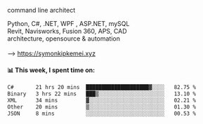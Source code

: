 command line architect

Python, C#, .NET, WPF , ASP.NET, mySQL <br>
Revit, Navisworks, Fusion 360, APS, CAD <br>
architecture, opensource & automation<br>
<br>
--> https://symonkipkemei.xyz

#### 📊 This week, I spent time on:
<!--START_SECTION:waka-->

```txt
C#       21 hrs 20 mins  ████████████████████▓░░░░   82.75 %
Binary   3 hrs 22 mins   ███▒░░░░░░░░░░░░░░░░░░░░░   13.10 %
XML      34 mins         ▓░░░░░░░░░░░░░░░░░░░░░░░░   02.21 %
Other    20 mins         ▒░░░░░░░░░░░░░░░░░░░░░░░░   01.30 %
JSON     8 mins          ░░░░░░░░░░░░░░░░░░░░░░░░░   00.53 %
```

<!--END_SECTION:waka-->
